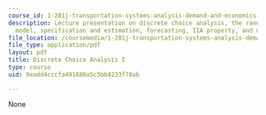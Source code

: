 ```yaml
---
course_id: 1-201j-transportation-systems-analysis-demand-and-economics-fall-2008
description: Lecture presentation on discrete choice analysis, the random utility
  model, specification and estimation, forecasting, IIA property, and nested logit.
file_location: /coursemedia/1-201j-transportation-systems-analysis-demand-and-economics-fall-2008/9eadd4cccfa491680a5c5bb4233f78ab_MIT1_201JF08_lec03.pdf
file_type: application/pdf
layout: pdf
title: Discrete Choice Analysis I
type: course
uid: 9eadd4cccfa491680a5c5bb4233f78ab

---
```

None